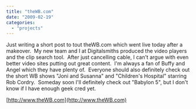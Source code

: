 ```yaml
---
title: "theWB.com"
date: "2009-02-19"
categories: 
  - "projects"
---
```


Just writing a short post to tout theWB.com which went live today after a makeover.  My new team and I at Digitalsmiths produced the video players and the clip search tool.  After just cancelling cable, I can't argue with even better video sites putting out great content.  I'm always a fan of Buffy and Angel which they have plenty of.  Everyone should also definitely check out the short WB shows "Joni and Susanna" and "Children's Hospital" starring Rob Cordry.  Someday soon I'll definitely check out "Babylon 5", but I don't know if I have enough geek cred yet.

[http://www.theWB.com](http://www.theWB.com)
